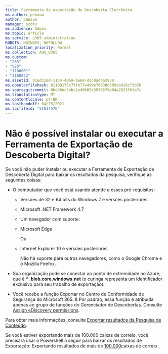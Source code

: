 ```yaml
---
title: Ferramenta de exportação de Descoberta Eletrônica
ms.author: pebaum
author: pebaum
manager: scotv
ms.audience: Admin
ms.topic: article
ms.service: o365-administration
ROBOTS: NOINDEX, NOFOLLOW
localization_priority: Normal
ms.collection: Adm_O365
ms.custom:
- "263"
- "928"
- "1100001"
- "3100022"
ms.assetid: b16d310d-1134-4959-be68-d1c0ad463930
ms.openlocfilehash: b1100175c75fb77a499e706380305eb016cf1b2b
ms.sourcegitcommit: 8bc60ec34bc1e40685e3976576e04a2623f63a7c
ms.translationtype: MT
ms.contentlocale: pt-BR
ms.lasthandoff: 04/15/2021
ms.locfileid: "51814576"
---
```

# <a name="cant-install-or-run-the-ediscovery-export-tool"></a>Não é possível instalar ou executar a Ferramenta de Exportação de Descoberta Digital?

Se você não puder instalar ou executar a Ferramenta de Exportação de Descoberta Digital para baixar os resultados da pesquisa, verifique as seguintes coisas:
  
- O computador que você está usando atende a esses pré-requisitos:

  - Versões de 32 e 64 bits do Windows 7 e versões posteriores

  - Microsoft .NET Framework 4.7

  - Um navegador com suporte:

  - Microsoft Edge

    Ou

  - Internet Explorer 10 e versões posteriores

    Não há suporte para outros navegadores, como o Google Chrome e o Mozilla Firefox.

- Sua organização pode se conectar ao ponto de extremidade no Azure, que é **\* .blob.core.windows.net** (o curinga representa um identificador exclusivo para seu trabalho de exportação).

- Você recebe a função Exportar no Centro de Conformidade de Segurança do Microsoft 365. &amp; Por padrão, essa função é atribuída apenas ao grupo de funções do Gerenciador de Descobertas. Consulte [Assign eDiscovery permissions](https://docs.microsoft.com/microsoft-365/compliance/assign-ediscovery-permissions).

Para obter mais informações, consulte [Exportar resultados da Pesquisa de Conteúdo](https://docs.microsoft.com/microsoft-365/compliance/export-search-results).

Se você estiver exportando mais de 100.000 caixas de correio, você precisará usar o Powershell a seguir para baixar os resultados de Exportação: Exportando resultados de mais de  [100.000](https://docs.microsoft.com/microsoft-365/compliance/export-search-results?view=o365-worldwide%23exporting-results-from-more-than-100000-mailboxes)caixas de correio .